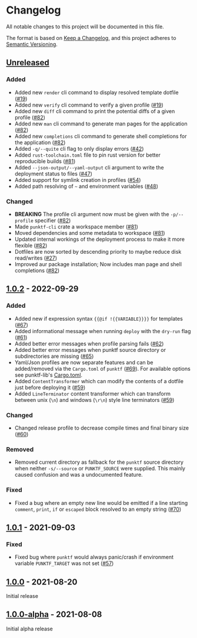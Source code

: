 # Changelog

All notable changes to this project will be documented in this file.

The format is based on [Keep a Changelog](https://keepachangelog.com/en/1.0.0/),
and this project adheres to [Semantic Versioning](https://semver.org/spec/v2.0.0.html).

## [Unreleased]

### Added

- Added new `render` cli command to display resolved template dotfile ([#19](https://github.com/Shemnei/punktf/issues/19))
- Added new `verify` cli command to verify a given profile ([#19](https://github.com/Shemnei/punktf/issues/19))
- Added new `diff` cli command to print the potential diffs of a given profile ([#82](https://github.com/Shemnei/punktf/pull/82))
- Added new `man` cli command to generate man pages for the application ([#82](https://github.com/Shemnei/punktf/pull/82))
- Added new `completions` cli command to generate shell completions for the application ([#82](https://github.com/Shemnei/punktf/pull/82))
- Added `-q/--quite` cli flag to only display errors ([#42](https://github.com/Shemnei/punktf/issues/42))
- Added `rust-toolchain.toml` file to pin rust version for better reproducible builds ([#81](https://github.com/Shemnei/punktf/pull/81))
- Added `--json-output/--yaml-output` cli argument to write the deployment status to files ([#47](https://github.com/Shemnei/punktf/issues/47))
- Added support for symlink creation in profiles ([#54](https://github.com/Shemnei/punktf/issues/54))
- Added path resolving of `~` and environment variables ([#48](https://github.com/Shemnei/punktf/issues/48))

### Changed

- **BREAKING** The profile cli argument now must be given with the `-p/--profile` specifier ([#82](https://github.com/Shemnei/punktf/pull/82))
- Made `punktf-cli` crate a workspace member ([#81](https://github.com/Shemnei/punktf/pull/81))
- Moved dependencies and some metadata to workspace ([#81](https://github.com/Shemnei/punktf/pull/81))
- Updated internal workings of the deployment process to make it more flexible ([#82](https://github.com/Shemnei/punktf/pull/82))
- Dotfiles are now sorted by descending priority to maybe reduce disk read/writes ([#27](https://github.com/Shemnei/punktf/issues/27))
- Improved aur package installation; Now includes man page and shell completions ([#82](https://github.com/Shemnei/punktf/pull/82))

## [1.0.2] - 2022-09-29

### Added

- Added new if expression syntax `{{@if !{{VARIABLE}}}}` for templates ([#67](https://github.com/Shemnei/punktf/pull/67))
- Added informational message when running `deploy` with the `dry-run` flag ([#61](https://github.com/Shemnei/punktf/pull/61))
- Added better error messages when profile parsing fails ([#62](https://github.com/Shemnei/punktf/pull/62))
- Added better error messages when punktf source directory or subdirectories are missing ([#65](https://github.com/Shemnei/punktf/pull/65))
- Yaml/Json profiles are now separate features and can be added/removed via the `Cargo.toml` of `punktf` ([#69](https://github.com/Shemnei/punktf/pull/69)). For available options see punktf-lib's [Cargo.toml](https://github.com/Shemnei/punktf/blob/main/crates/punktf-lib/Cargo.toml).
- Added `ContentTransformer` which can modify the contents of a dotfile just before deploying it ([#59](https://github.com/Shemnei/punktf/pull/59))
- Added `LineTerminator` content transformer which can transform between unix (`\n`) and windows (`\r\n`) style line terminators ([#59](https://github.com/Shemnei/punktf/pull/59))

### Changed

- Changed release profile to decrease compile times and final binary size ([#60](https://github.com/Shemnei/punktf/pull/60))

### Removed

- Removed current directory as fallback for the `punktf` source directory when neither `-s/--source` or `PUNKTF_SOURCE` were supplied. This mainly caused confusion and was a undocumented feature.

### Fixed

- Fixed a bug where an empty new line would be emitted if a line starting `comment`, `print`, `if` or `escaped` block resolved to an empty string ([#70](https://github.com/Shemnei/punktf/issues/70))

## [1.0.1] - 2021-09-03

### Fixed

- Fixed bug where `punktf` would always panic/crash if environment variable `PUNKTF_TARGET` was not set ([#57](https://github.com/Shemnei/punktf/issues/57))

## [1.0.0] - 2021-08-20

Initial release

## [1.0.0-alpha] - 2021-08-08

Initial alpha release

[Unreleased]: https://github.com/Shemnei/punktf/compare/v1.0.2...HEAD
[1.0.2]: https://github.com/Shemnei/punktf/compare/v1.0.1...v1.0.2
[1.0.1]: https://github.com/Shemnei/punktf/compare/v1.0.0...v1.0.1
[1.0.0]: https://github.com/Shemnei/punktf/compare/v1.0.0-alpha...v1.0.0
[1.0.0-alpha]: https://github.com/Shemnei/punktf/releases/tag/v1.0.0-alpha
